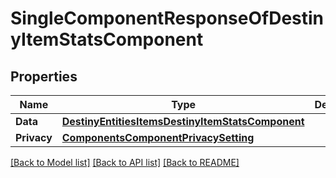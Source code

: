 # SingleComponentResponseOfDestinyItemStatsComponent

## Properties
Name | Type | Description | Notes
------------ | ------------- | ------------- | -------------
**Data** | [**DestinyEntitiesItemsDestinyItemStatsComponent**](Destiny.Entities.Items.DestinyItemStatsComponent.md) |  | [optional] 
**Privacy** | [**ComponentsComponentPrivacySetting**](Components.ComponentPrivacySetting.md) |  | [optional] 

[[Back to Model list]](../README.md#documentation-for-models) [[Back to API list]](../README.md#documentation-for-api-endpoints) [[Back to README]](../README.md)


